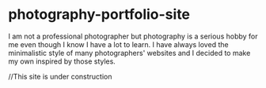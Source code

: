 # photography-portfolio-site

I am not a professional photographer but photography is a serious hobby for me  even though I know I have a lot to learn. I have always loved the minimalistic style of many photographers' websites and I decided to make my own inspired by those styles.


//This site is under construction
